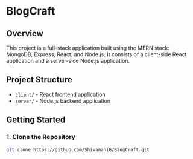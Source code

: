 # BlogCraft

## Overview

This project is a full-stack application built using the MERN stack: MongoDB, Express, React, and Node.js. It consists of a client-side React application and a server-side Node.js application.

## Project Structure

- `client/` - React frontend application
- `server/` - Node.js backend application

## Getting Started

### 1. Clone the Repository

```bash
git clone https://github.com/ShivamaniG/BlogCraft.git

